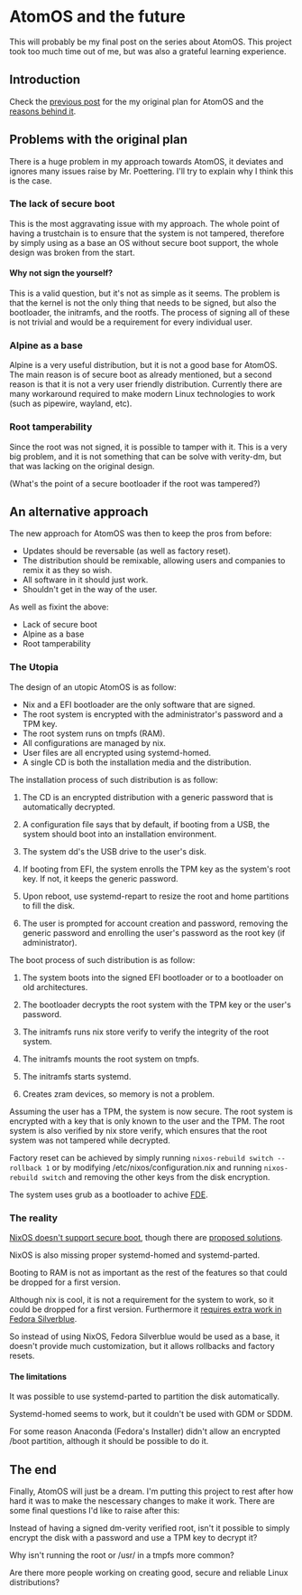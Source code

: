 # AtomOS and the future

This will probably be my final post on the series
about AtomOS. This project took too much time out
of me, but was also a grateful learning experience.

## Introduction

Check the [previous post](/blog/atomos) for the my original
plan for AtomOS and the [reasons behind it](/blog/re-fitting-everything-together).

## Problems with the original plan

There is a huge problem in my approach towards AtomOS,
it deviates and ignores many issues raise by Mr. Poettering.
I'll try to explain why I think this is the case.

### The lack of secure boot

This is the most aggravating issue with my approach. The whole point
of having a trustchain is to ensure that the system is not tampered,
therefore by simply using as a base an OS without secure boot support, the
whole design was broken from the start.

#### Why not sign the yourself?

This is a valid question, but it's not as simple as it seems. The
problem is that the kernel is not the only thing that needs to be signed,
but also the bootloader, the initramfs, and the rootfs. The process
of signing all of these is not trivial and would be a requirement
for every individual user.

### Alpine as a base

Alpine is a very useful distribution, but it is not a good base for
AtomOS. The main reason is of secure boot as already mentioned,
but a second reason is that it is not a very user friendly distribution.
Currently there are many workaround required to make modern Linux
technologies to work (such as pipewire, wayland, etc).

### Root tamperability

Since the root was not signed, it is possible to tamper with it.
This is a very big problem, and it is not something that can be
solve with verity-dm, but that was lacking on the original design.

(What's the point of a secure bootloader if the root was tampered?)

## An alternative approach

The new approach for AtomOS was then to keep the pros from before:

 * Updates should be reversable (as well as factory reset).
 * The distribution should be remixable, allowing users and companies
 to remix it as they so wish.
 * All software in it should just work.
 * Shouldn't get in the way of the user.

 As well as fixint the above:
 * Lack of secure boot
 * Alpine as a base
 * Root tamperability

### The Utopia

The design of an utopic AtomOS is as follow:
 * Nix and a EFI bootloader are the only software that are signed.
 * The root system is encrypted with the administrator's password and a TPM key.
 * The root system runs on tmpfs (RAM).
 * All configurations are managed by nix.
 * User files are all encrypted using systemd-homed.
 * A single CD is both the installation media and the distribution.

The installation process of such distribution is as follow:
 1. The CD is an encrypted distribution with a generic password 
    that is automatically decrypted.

 2. A configuration file says that by default, if booting from
    a USB, the system should boot into an installation environment.

 3. The system dd's the USB drive to the user's disk.

 4. If booting from EFI, the system enrolls the TPM key as the
    system's root key. If not, it keeps the generic password.

 5. Upon reboot, use systemd-repart to resize the root and home
    partitions to fill the disk.

 6. The user is prompted for account creation and password, removing
    the generic password and enrolling the
    user's password as the root key (if administrator).

The boot process of such distribution is as follow:
 1. The system boots into the signed EFI bootloader or to a bootloader on old architectures.

 2. The bootloader decrypts the root system with the TPM key or the user's password.

 3. The initramfs runs nix store verify to verify the integrity of the root system.

 4. The initramfs mounts the root system on tmpfs.

 5. The initramfs starts systemd.

 6. Creates zram devices, so memory is not a problem.

Assuming the user has a TPM, the system is now secure. The root system
is encrypted with a key that is only known to the user and the TPM.
The root system is also verified by nix store verify,
which ensures that the root system was not tampered while decrypted.

Factory reset can be achieved by simply running `nixos-rebuild switch --rollback 1`
or by modifying /etc/nixos/configuration.nix and running `nixos-rebuild switch` and
removing the other keys from the disk encryption.

The system uses grub as a bootloader to achive [FDE](https://en.wikipedia.org/wiki/Full_disk_encryption).

### The reality

[NixOS doesn't support secure boot](https://github.com/NixOS/nixpkgs/issues/42127),
though there are [proposed solutions](https://github.com/NixOS/nixpkgs/issues/156270).

NixOS is also missing proper systemd-homed and systemd-parted.

Booting to RAM is not as important as the rest of the features so that could be dropped
for a first version.

Although nix is cool, it is not a requirement for the system to work, 
so it could be dropped for a first version. Furthermore it 
[requires extra work in Fedora Silverblue](https://gist.github.com/matthewpi/08c3d652e7879e4c4c30bead7021ff73).

So instead of using NixOS, Fedora Silverblue would be used as a base, it doesn't provide
much customization, but it allows rollbacks and factory resets.

#### The limitations

It was possible to use systemd-parted to partition the disk automatically.

Systemd-homed seems to work, but it couldn't be used with GDM or SDDM.

For some reason Anaconda (Fedora's Installer) didn't allow an encrypted /boot partition,
although it should be possible to do it.

## The end
Finally, AtomOS will just be a dream. I'm putting this project to rest after
how hard it was to make the nescessary changes to make it work. There are some
final questions I'd like to raise after this:

Instead of having a signed dm-verity verified root, isn't it possible
to simply encrypt the disk with a password and use a TPM key to decrypt it?

Why isn't running the root or /usr/ in a tmpfs more common?

Are there more people working on creating good, secure and reliable Linux distributions?